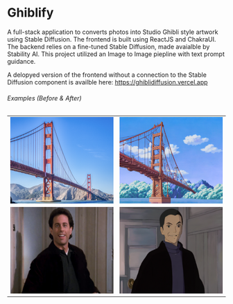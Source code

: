 # Ghiblify

A full-stack application to converts photos into Studio Ghibli style artwork using Stable Diffusion. The frontend is built using ReactJS and ChakraUI. The backend relies on a fine-tuned Stable Diffusion, made avaialble by Stability AI. This project utilized an Image to Image piepline with text prompt guidance.

A delopyed version of the frontend without a connection to the Stable Diffusion component is availble here: https://ghiblidiffusion.vercel.app

<h6> Examples (Before & After) </h6>
<table>
  <tr>
    <td>
      <img src="images/0bridge.png" alt="Photo 1" width="300" height="200">
    </td>
    <td>
      <img src="images/bridge.png" alt="Photo 2" width="300" height="200">
    </td>
  </tr>
  <tr>
    <td>
      <img src="images/0jerry.png" alt="Photo 3" width="300" height="200">
    </td> 
    <td>
      <img src="images/jerry.png" alt="Photo 4" width="300" height="200">
    </td>
  </tr>
</table>
